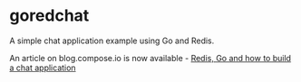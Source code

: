 # goredchat

A simple chat application example using Go and Redis.

An article on blog.compose.io is now available - [Redis, Go and how to build a chat application](https://blog.compose.io/redis-go-and-how-to-build-a-chat-application/)
